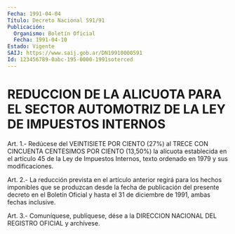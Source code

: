 ```yaml
---
Fecha: 1991-04-04
Título: Decreto Nacional 591/91
Publicación:
  Organismo: Boletín Oficial
  Fecha: 1991-04-10
Estado: Vigente
SAIJ: https://www.saij.gob.ar/DN19910000591
Id: 123456789-0abc-195-0000-1991soterced
---
```

# REDUCCION DE LA ALICUOTA PARA EL SECTOR AUTOMOTRIZ DE LA LEY DE IMPUESTOS INTERNOS

<a id="1"></a>
Art. 1.- Redúcese del VEINTISIETE POR CIENTO (27%) al TRECE CON CINCUENTA  CENTESIMOS  POR  CIENTO (13,50%) la alícuota establecida en el artículo 45 de la Ley de  Impuestos  Internos, texto ordenado en 1979 y sus modificaciones.

<a id="2"></a>
Art.  2.- La reducción prevista en el artículo anterior regirá para los hechos  imponibles  que  se  produzcan  desde  la fecha de publicación del presente decreto en el Boletín Oficial y  hasta  el 31 de diciembre de 1991, ambas fechas inclusive.

<a id="3"></a>
Art. 3.- Comuníquese, publíquese, dése a la DIRECCION NACIONAL DEL REGISTRO OFICIAL y archívese.